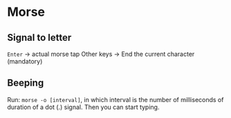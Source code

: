 # Morse
## Signal to letter
`Enter` -> actual morse tap
Other keys -> End the current character (mandatory)

## Beeping
Run: `morse -o [interval]`, in which interval is the number of milliseconds of duration of a dot (.) signal.
Then you can start typing.
